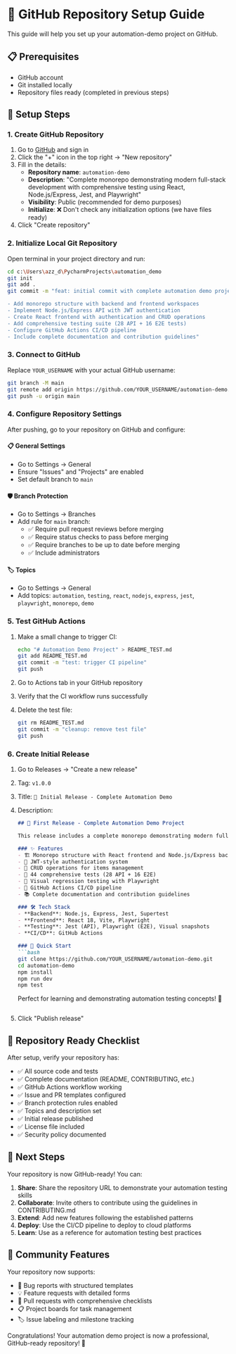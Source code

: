 # 🚀 GitHub Repository Setup Guide

This guide will help you set up your automation-demo project on GitHub.

## 📋 Prerequisites

- GitHub account
- Git installed locally
- Repository files ready (completed in previous steps)

## 🔧 Setup Steps

### 1. Create GitHub Repository

1. Go to [GitHub](https://github.com) and sign in
2. Click the "+" icon in the top right → "New repository"
3. Fill in the details:
   - **Repository name**: `automation-demo`
   - **Description**: "Complete monorepo demonstrating modern full-stack development with comprehensive testing using React, Node.js/Express, Jest, and Playwright"
   - **Visibility**: Public (recommended for demo purposes)
   - **Initialize**: ❌ Don't check any initialization options (we have files ready)
4. Click "Create repository"

### 2. Initialize Local Git Repository

Open terminal in your project directory and run:

```bash
cd c:\Users\azz_d\PycharmProjects\automation_demo
git init
git add .
git commit -m "feat: initial commit with complete automation demo project

- Add monorepo structure with backend and frontend workspaces
- Implement Node.js/Express API with JWT authentication  
- Create React frontend with authentication and CRUD operations
- Add comprehensive testing suite (28 API + 16 E2E tests)
- Configure GitHub Actions CI/CD pipeline
- Include complete documentation and contribution guidelines"
```

### 3. Connect to GitHub

Replace `YOUR_USERNAME` with your actual GitHub username:

```bash
git branch -M main
git remote add origin https://github.com/YOUR_USERNAME/automation-demo.git
git push -u origin main
```

### 4. Configure Repository Settings

After pushing, go to your repository on GitHub and configure:

#### 📋 General Settings
- Go to Settings → General
- Ensure "Issues" and "Projects" are enabled
- Set default branch to `main`

#### 🛡️ Branch Protection
- Go to Settings → Branches
- Add rule for `main` branch:
  - ✅ Require pull request reviews before merging
  - ✅ Require status checks to pass before merging
  - ✅ Require branches to be up to date before merging
  - ✅ Include administrators

#### 🏷️ Topics
- Go to Settings → General
- Add topics: `automation`, `testing`, `react`, `nodejs`, `express`, `jest`, `playwright`, `monorepo`, `demo`

### 5. Test GitHub Actions

1. Make a small change to trigger CI:
   ```bash
   echo "# Automation Demo Project" > README_TEST.md
   git add README_TEST.md
   git commit -m "test: trigger CI pipeline"
   git push
   ```

2. Go to Actions tab in your GitHub repository
3. Verify that the CI workflow runs successfully
4. Delete the test file:
   ```bash
   git rm README_TEST.md
   git commit -m "cleanup: remove test file"
   git push
   ```

### 6. Create Initial Release

1. Go to Releases → "Create a new release"
2. Tag: `v1.0.0`
3. Title: `🎉 Initial Release - Complete Automation Demo`
4. Description:
   ```markdown
   ## 🎉 First Release - Complete Automation Demo Project
   
   This release includes a complete monorepo demonstrating modern full-stack development with comprehensive testing.
   
   ### ✨ Features
   - 🏗️ Monorepo structure with React frontend and Node.js/Express backend
   - 🔐 JWT-style authentication system
   - 📝 CRUD operations for items management
   - 🧪 44 comprehensive tests (28 API + 16 E2E)
   - 🎨 Visual regression testing with Playwright
   - 🚀 GitHub Actions CI/CD pipeline
   - 📚 Complete documentation and contribution guidelines
   
   ### 🛠️ Tech Stack
   - **Backend**: Node.js, Express, Jest, Supertest
   - **Frontend**: React 18, Vite, Playwright
   - **Testing**: Jest (API), Playwright (E2E), Visual snapshots
   - **CI/CD**: GitHub Actions
   
   ### 🚀 Quick Start
   ```bash
   git clone https://github.com/YOUR_USERNAME/automation-demo.git
   cd automation-demo
   npm install
   npm run dev
   npm test
   ```
   
   Perfect for learning and demonstrating automation testing concepts! 🎯
   ```
5. Click "Publish release"

## 🎯 Repository Ready Checklist

After setup, verify your repository has:

- ✅ All source code and tests
- ✅ Complete documentation (README, CONTRIBUTING, etc.)
- ✅ GitHub Actions workflow working
- ✅ Issue and PR templates configured
- ✅ Branch protection rules enabled
- ✅ Topics and description set
- ✅ Initial release published
- ✅ License file included
- ✅ Security policy documented

## 🌟 Next Steps

Your repository is now GitHub-ready! You can:

1. **Share**: Share the repository URL to demonstrate your automation testing skills
2. **Collaborate**: Invite others to contribute using the guidelines in CONTRIBUTING.md
3. **Extend**: Add new features following the established patterns
4. **Deploy**: Use the CI/CD pipeline to deploy to cloud platforms
5. **Learn**: Use as a reference for automation testing best practices

## 🤝 Community Features

Your repository now supports:
- 🐛 Bug reports with structured templates
- 💡 Feature requests with detailed forms
- 🔄 Pull requests with comprehensive checklists
- 📋 Project boards for task management
- 🏷️ Issue labeling and milestone tracking

Congratulations! Your automation demo project is now a professional, GitHub-ready repository! 🎉
